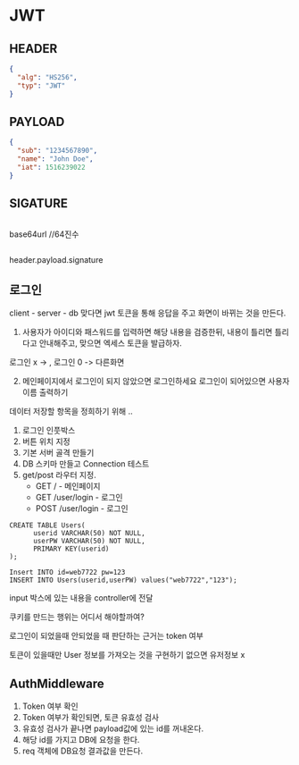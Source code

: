 # JWT

## HEADER

```json
{
  "alg": "HS256",
  "typ": "JWT"
}
```

## PAYLOAD

```json
{
  "sub": "1234567890",
  "name": "John Doe",
  "iat": 1516239022
}
```

## SIGATURE

```json

```

base64url
//64진수

```js

```

header.payload.signature

## 로그인

client - server - db
맞다면 jwt 토큰을 통해 응답을 주고 화면이 바뀌는 것을 만든다.

1. 사용자가 아이디와 패스워드를 입력하면 해당 내용을 검증한뒤,
   내용이 틀리면 틀리다고 안내해주고, 맞으면 엑세스 토큰을 발급하자.

로그인 x -> , 로그인 0 -> 다른화면

2. 메인페이지에서 로그인이 되지 않았으면 로그인하세요
   로그인이 되어있으면 사용자 이름 출력하기

데이터 저장할 항목을 정희하기 위해 ..

1. 로그인 인풋박스
2. 버튼 위치 지정
3. 기본 서버 골격 만들기
4. DB 스키마 만들고 Connection 테스트
5. get/post 라우터 지정.
   - GET / - 메인페이지
   - GET /user/login - 로그인
   - POST /user/login - 로그인

```sql,
CREATE TABLE Users(
      userid VARCHAR(50) NOT NULL,
      userPW VARCHAR(50) NOT NULL,
      PRIMARY KEY(userid)
);

Insert INTO id=web7722 pw=123
INSERT INTO Users(userid,userPW) values("web7722","123");
```

input 박스에 있는 내용을 controller에 전달

쿠키를 만드는 행위는 어디서 해야할까여?

로그인이 되었을때 
안되었을 때 
판단하는 근거는 
token 여부

토큰이 있을때만 User 정보를 가져오는 것을 구현하기 
없으면 유저정보 x 

## AuthMiddleware 

1. Token 여부 확인
2. Token 여부가 확인되면, 토큰 유효성 검사
3. 유효성 검사가 끝나면 payload값에 있는 id를 꺼내온다. 
4. 해당 id를 가지고 DB에 요청을 한다. 
5. req 객체에 DB요청 결과값을 만든다. 

